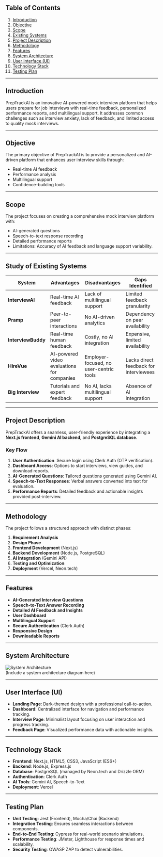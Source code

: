 
## **Table of Contents**
1. [Introduction](#introduction)
2. [Objective](#objective)
3. [Scope](#scope)
4. [Existing Systems](#study-of-existing-systems)
5. [Project Description](#project-description)
6. [Methodology](#methodology)
7. [Features](#features)
8. [System Architecture](#system-architecture)
9. [User Interface (UI)](#user-interface-ui)
10. [Technology Stack](#technology-stack)
11. [Testing Plan](#testing-plan)

---

## **Introduction**
PrepTrackAI is an innovative AI-powered mock interview platform that helps users prepare for job interviews with real-time feedback, personalized performance reports, and multilingual support. It addresses common challenges such as interview anxiety, lack of feedback, and limited access to quality mock interviews.  

---

## **Objective**
The primary objective of PrepTrackAI is to provide a personalized and AI-driven platform that enhances user interview skills through:
- Real-time AI feedback
- Performance analysis
- Multilingual support
- Confidence-building tools  

---

## **Scope**
The project focuses on creating a comprehensive mock interview platform with:
- AI-generated questions
- Speech-to-text response recording
- Detailed performance reports
- Limitations: Accuracy of AI feedback and language support variability.

---

## **Study of Existing Systems**
| System             | Advantages                                              | Disadvantages                              | Gaps Identified                            |
|--------------------|--------------------------------------------------------|------------------------------------------|--------------------------------------------|
| **InterviewAI**    | Real-time AI feedback                                   | Lack of multilingual support              | Limited feedback granularity               |
| **Pramp**          | Peer-to-peer interactions                               | No AI-driven analytics                    | Dependency on peer availability            |
| **InterviewBuddy** | Real-time human feedback                                | Costly, no AI integration                 | Expensive, limited availability            |
| **HireVue**        | AI-powered video evaluations for companies              | Employer-focused, no user-centric tools   | Lacks direct feedback for interviewees     |
| **Big Interview**  | Tutorials and expert feedback                           | No AI, lacks multilingual support         | Absence of AI integration                  |

---

## **Project Description**
PrepTrackAI offers a seamless, user-friendly experience by integrating a **Next.js frontend**, **Gemini AI backend**, and **PostgreSQL database**.  

### **Key Flow**
1. **User Authentication**: Secure login using Clerk Auth (OTP verification).  
2. **Dashboard Access**: Options to start interviews, view guides, and download reports.  
3. **AI-Generated Questions**: Tailored questions generated using Gemini AI.  
4. **Speech-to-Text Responses**: Verbal answers converted into text for evaluation.  
5. **Performance Reports**: Detailed feedback and actionable insights provided post-interview.  

---

## **Methodology**
The project follows a structured approach with distinct phases:
1. **Requirement Analysis**  
2. **Design Phase**  
3. **Frontend Development** (Next.js)  
4. **Backend Development** (Node.js, PostgreSQL)  
5. **AI Integration** (Gemini API)  
6. **Testing and Optimization**  
7. **Deployment** (Vercel, Neon.tech)  

---

## **Features**
- **AI-Generated Interview Questions**
- **Speech-to-Text Answer Recording**
- **Detailed AI Feedback and Insights**
- **User Dashboard**
- **Multilingual Support**
- **Secure Authentication** (Clerk Auth)
- **Responsive Design**  
- **Downloadable Reports**

---

## **System Architecture**
![System Architecture](#)  
(Include a system architecture diagram here)

---

## **User Interface (UI)**
- **Landing Page**: Dark-themed design with a professional call-to-action.  
- **Dashboard**: Centralized interface for navigation and performance tracking.  
- **Interview Page**: Minimalist layout focusing on user interaction and progress tracking.  
- **Feedback Page**: Visualized performance data with actionable insights.  

---

## **Technology Stack**
- **Frontend**: Next.js, HTML5, CSS3, JavaScript (ES6+)  
- **Backend**: Node.js, Express.js  
- **Database**: PostgreSQL (managed by Neon.tech and Drizzle ORM)  
- **Authentication**: Clerk Auth  
- **AI Tools**: Gemini AI, Speech-to-Text  
- **Deployment**: Vercel  

---

## **Testing Plan**
- **Unit Testing**: Jest (Frontend), Mocha/Chai (Backend)  
- **Integration Testing**: Ensures seamless interactions between components.  
- **End-to-End Testing**: Cypress for real-world scenario simulations.  
- **Performance Testing**: JMeter, Lighthouse for response times and scalability.  
- **Security Testing**: OWASP ZAP to detect vulnerabilities. 
